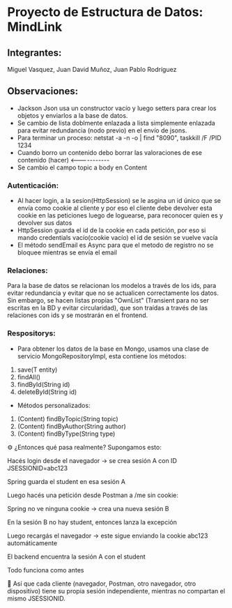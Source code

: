 # Proyecto de Estructura de Datos: MindLink

## Integrantes:
Miguel Vasquez,
Juan David Muñoz,
Juan Pablo Rodríguez


## Observaciones:
- Jackson Json usa un constructor vacío y luego setters para crear los objetos y enviarlos a la base de datos.
- Se cambio de lista doblmente enlazada a lista simplemente enlazada para evitar redundancia (nodo previo) en el envío de jsons.
- Para terminar un proceso: netstat -a -n -o | find "8090", taskkill /F /PID 1234
- Cuando borro un contenido debo borrar las valoraciones de ese contenido (hacer) <-----------
- Se cambio el campo topic a body en Content
### Autenticación:
- Al hacer login, a la sesíon(HttpSession) se le asgina un id único que se envía como cookie al cliente y por eso el cliente debe devolver esta cookie en las peticiones luego de loguearse, para reconocer quien es y devolver sus datos
- HttpSession guarda el id de la cookie en cada petición, por eso si mando credentials vacío(cookie vacío) el id de sesión se vuelve vacía
- El método sendEmail es Async para que el metodo de registro no se bloquee mientras se envía el email
### Relaciones:
Para la base de datos se relacionan los modelos a través de los ids, para evitar redundancia y evitar que no se actualicen correctamente los datos.
Sin embargo, se hacen listas propias "OwnList" (Transient para no ser escritas en la BD y evitar circularidad), que son traídas a través de las relaciones con ids y se mostrarán en el frontend.
### Respositorys:
 - Para obtener los datos de la base en Mongo, usamos una clase de servicio MongoRepositoryImpl, esta contiene los métodos:
1. save(T entity)
2. findAll()
3. findById(String id)
4. deleteById(String id)

- Métodos personalizados:
1. (Content) findByTopic(String topic)
2. (Content) findByAuthor(String author)
3. (Content) findByType(String type)

⚙️ ¿Entonces qué pasa realmente?
Supongamos esto:

Hacés login desde el navegador → se crea sesión A con ID JSESSIONID=abc123

Spring guarda el student en esa sesión A

Luego hacés una petición desde Postman a /me sin cookie:

Spring no ve ninguna cookie → crea una nueva sesión B

En la sesión B no hay student, entonces lanza la excepción

Luego recargás el navegador → este sigue enviando la cookie abc123 automáticamente

El backend encuentra la sesión A con el student

Todo funciona como antes

🔁 Así que cada cliente (navegador, Postman, otro navegador, otro dispositivo) tiene su propia sesión independiente, mientras no compartan el mismo JSESSIONID.
